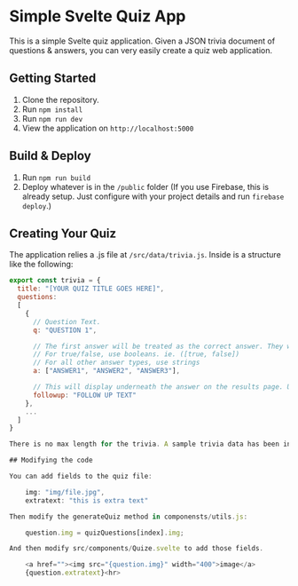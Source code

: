 # Simple Svelte Quiz App

This is a simple Svelte quiz application. Given a JSON trivia document of questions & answers, you can very easily create a quiz web application.

## Getting Started

1. Clone the repository.
2. Run `npm install`
3. Run `npm run dev`
4. View the application on `http://localhost:5000`

## Build & Deploy

1. Run `npm run build`
2. Deploy whatever is in the `/public` folder
    (If you use Firebase, this is already setup. Just configure with your project details and run `firebase deploy`.)

## Creating Your Quiz

The application relies a .js file at `/src/data/trivia.js`. Inside is a structure like the following:

```js
export const trivia = {
  title: "[YOUR QUIZ TITLE GOES HERE]",
  questions:
  [
    {
      // Question Text.
      q: "QUESTION 1",

      // The first answer will be treated as the correct answer. They will be displayed randomly, however.
      // For true/false, use booleans. ie. ([true, false])
      // For all other answer types, use strings
      a: ["ANSWER1", "ANSWER2", "ANSWER3"],

      // This will display underneath the answer on the results page. Useful for extra information, fun facts, or clarifications
      followup: "FOLLOW UP TEXT"
    },
    ...
  ]
}

There is no max length for the trivia. A sample trivia data has been included.

## Modifying the code

You can add fields to the quiz file:

    img: "img/file.jpg",
    extratext: "this is extra text"

Then modify the generateQuiz method in componensts/utils.js:

    question.img = quizQuestions[index].img;

And then modify src/components/Quize.svelte to add those fields.

    <a href=""><img src="{question.img}" width="400">image</a>
    {question.extratext}<hr>

